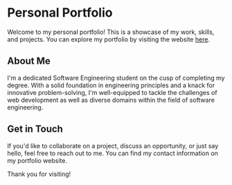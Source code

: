 # Personal Portfolio

Welcome to my personal portfolio! This is a showcase of my work, skills, and projects. You can explore my portfolio by visiting the website [here](https://mauricioxavier.online).

## About Me

I'm a dedicated Software Engineering student on the cusp of completing my degree. With a solid foundation in engineering principles and a knack for innovative problem-solving, I'm well-equipped to tackle the challenges of web development as well as diverse domains within the field of software engineering.

## Get in Touch

If you'd like to collaborate on a project, discuss an opportunity, or just say hello, feel free to reach out to me. You can find my contact information on my portfolio website.

Thank you for visiting!
